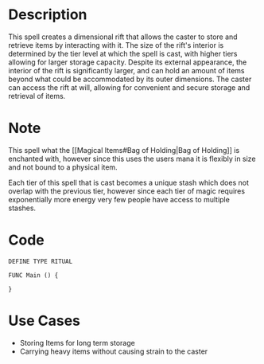 # Description

This spell creates a dimensional rift that allows the caster to store and retrieve items by interacting with it. The size of the rift's interior is determined by the tier level at which the spell is cast, with higher tiers allowing for larger storage capacity. Despite its external appearance, the interior of the rift is significantly larger, and can hold an amount of items beyond what could be accommodated by its outer dimensions. The caster can access the rift at will, allowing for convenient and secure storage and retrieval of items.

# Note
This spell what the [[Magical Items#Bag of Holding|Bag of Holding]] is enchanted with, however since this uses the users mana it is flexibly in size and not bound to a physical item.

Each tier of this spell that is cast becomes a unique stash which does not overlap with the previous tier, however since each tier of magic requires exponentially more energy very few people have access to multiple stashes.

# Code
```
DEFINE TYPE RITUAL

FUNC Main () {
  
}
```


# Use Cases
* Storing Items for long term storage
* Carrying heavy items without causing strain to the caster 
